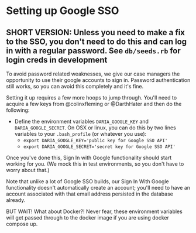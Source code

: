 # Setting up Google SSO

## SHORT VERSION: Unless you need to make a fix to the SSO, you don't need to do this and can log in with a regular password. See `db/seeds.rb` for login creds in development

To avoid password related weaknesses, we give our case managers the opportunity to use their google accounts to sign in. Password authentication still works, so you can avoid this completely and it's fine.

Setting it up requires a few more hoops to jump through. You'll need to acquire a few keys from @colinxfleming or @DarthHater and then do the following:

* Define the environment variables `DARIA_GOOGLE_KEY` and `DARIA_GOOGLE_SECRET`. On OSX or linux, you can do this by two lines variables to your `.bash_profile` (or whatever you use):
    - `export DARIA_GOOGLE_KEY='public key for Google SSO API'`
    - `export DARIA_GOOGLE_SECRET='secret key for Google SSO API'`

Once you've done this, Sign In with Google functionality should start working for you. (We mock this in test environments, so you don't have to worry about that.)

Note that unlike a lot of Google SSO builds, our Sign In With Google functionality doesn't automatically create an account; you'll need to have an account associated with that email address persisted in the database already.

BUT WAIT! What about Docker?! Never fear, these environment variables will get passed through to the docker image if you are using docker compose up. 
